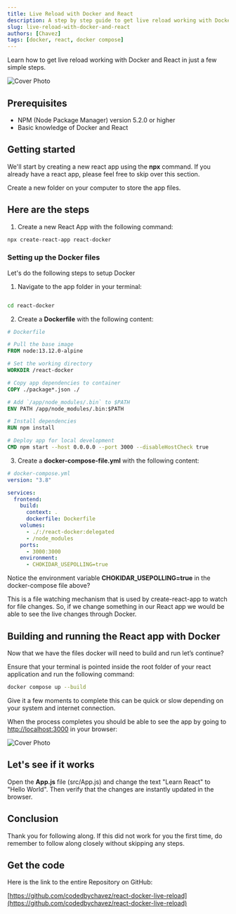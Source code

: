 ```yaml
---
title: Live Reload with Docker and React
description: A step by step guide to get live reload working with Docker and React
slug: live-reload-with-docker-and-react
authors: [Chavez]
tags: [docker, react, docker compose]
---
```


Learn how to get live reload working with Docker and React in just a few simple steps.

<!-- truncate -->

![Cover Photo](/img/posts/live_reload_docker_and_react/cover.webp)


## Prerequisites

- NPM (Node Package Manager) version 5.2.0 or higher
- Basic knowledge of Docker and React

## Getting started

We'll start by creating a new react app using the **npx** command. If you already have a react app, please feel free to skip over this section.

Create a new folder on your computer to store the app files.

## Here are the steps

1. Create a new React App with the following command:

```bash
npx create-react-app react-docker

```

### Setting up the Docker files

Let's do the following steps to setup Docker

1. Navigate to the app folder in your terminal:

```bash

cd react-docker
```

2. Create a **Dockerfile** with the following content:

```Dockerfile
# Dockerfile

# Pull the base image
FROM node:13.12.0-alpine

# Set the working directory
WORKDIR /react-docker

# Copy app dependencies to container
COPY ./package*.json ./

# Add `/app/node_modules/.bin` to $PATH
ENV PATH /app/node_modules/.bin:$PATH

# Install dependencies
RUN npm install

# Deploy app for local development
CMD npm start --host 0.0.0.0 --port 3000 --disableHostCheck true

```

3. Create a **docker-compose-file.yml** with the following content:

```yaml
# docker-compose.yml
version: "3.8"

services:
  frontend:
    build:
      context: .
      dockerfile: Dockerfile
    volumes:
      - ./:/react-docker:delegated
      - /node_modules
    ports:
      - 3000:3000
    environment:
      - CHOKIDAR_USEPOLLING=true

```

Notice the environment variable **CHOKIDAR_USEPOLLING=true** in the docker-compose file above?

This is a file watching mechanism that is used by create-react-app to watch for file changes. So, if we change something in our React app we would be able to see the live changes through Docker.

## Building and running the React app with Docker

Now that we have the files docker will need to build and run let’s continue?

Ensure that your terminal is pointed inside the root folder of your react application and run the following command:

```bash
docker compose up --build

```

Give it a few moments to complete this can be quick or slow depending on your system and internet connection.

When the process completes you should be able to see the app by going to [http://localhost:3000](http://localhost:3000) in your browser:

![Cover Photo](/img/posts/live_reload_docker_and_react/app_snap_1.webp)

## Let's see if it works

Open the **App.js** file (src/App.js) and change the text "Learn React" to "Hello World". Then verify that the changes are instantly updated in the browser.

## Conclusion

Thank you for following along. If this did not work for you the first time, do remember to follow along closely without skipping any steps.

## Get the code

Here is the link to the entire Repository on GitHub:

[https://github.com/codedbychavez/react-docker-live-reload](https://github.com/codedbychavez/react-docker-live-reload)